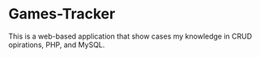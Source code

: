 # Games-Tracker
 This is a web-based application that show cases my knowledge in CRUD opirations, PHP, and MySQL.
